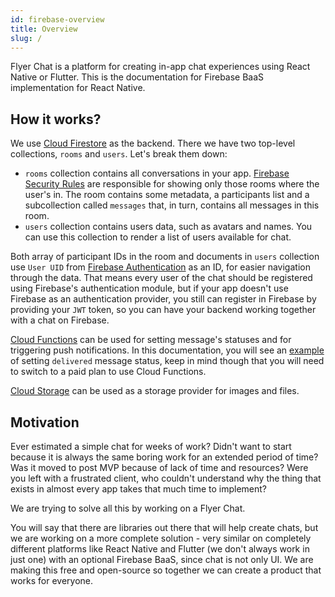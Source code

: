 ```yaml
---
id: firebase-overview
title: Overview
slug: /
---
```


Flyer Chat is a platform for creating in-app chat experiences using React Native or Flutter. This is the documentation for Firebase BaaS implementation for React Native.

## How it works?

We use [Cloud Firestore](https://firebase.google.com/docs/firestore) as the backend. There we have two top-level collections, `rooms` and `users`. Let's break them down:

* `rooms` collection contains all conversations in your app. [Firebase Security Rules](https://firebase.google.com/docs/rules) are responsible for showing only those rooms where the user's in. The room contains some metadata, a participants list and a subcollection called `messages` that, in turn, contains all messages in this room.
* `users` collection contains users data, such as avatars and names. You can use this collection to render a list of users available for chat.

Both array of participant IDs in the room and documents in `users` collection use `User UID` from [Firebase Authentication](https://firebase.google.com/docs/auth) as an ID, for easier navigation through the data. That means every user of the chat should be registered using Firebase's authentication module, but if your app doesn't use Firebase as an authentication provider, you still can register in Firebase by providing your `JWT` token, so you can have your backend working together with a chat on Firebase.

[Cloud Functions](https://firebase.google.com/docs/functions) can be used for setting message's statuses and for triggering push notifications. In this documentation, you will see an [example](firebase-cloud-functions) of setting `delivered` message status, keep in mind though that you will need to switch to a paid plan to use Cloud Functions.

[Cloud Storage](https://firebase.google.com/docs/storage) can be used as a storage provider for images and files.

## Motivation

Ever estimated a simple chat for weeks of work? Didn't want to start because it is always the same boring work for an extended period of time? Was it moved to post MVP because of lack of time and resources? Were you left with a frustrated client, who couldn't understand why the thing that exists in almost every app takes that much time to implement?

We are trying to solve all this by working on a Flyer Chat.

You will say that there are libraries out there that will help create chats, but we are working on a more complete solution - very similar on completely different platforms like React Native and Flutter (we don't always work in just one) with an optional Firebase BaaS, since chat is not only UI. We are making this free and open-source so together we can create a product that works for everyone.
